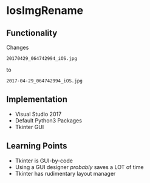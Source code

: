 # IosImgRename
## Functionality
Changes 

`20170429_064742994_iOS.jpg`

to

`2017-04-29_064742994_iOS.jpg`

## Implementation
* Visual Studio 2017
* Default Python3 Packages
* Tkinter GUI

## Learning Points
* Tkinter is GUI-by-code
* Using a GUI designer *probably* saves a LOT of time
* Tkinter has rudimentary layout manager